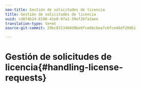 ```yaml
---
seo-title: Gestión de solicitudes de licencia
title: Gestión de solicitudes de licencia
uuid: cd8f4b24-8106-41e8-97a1-39ef26fa3aee
translation-type: tm+mt
source-git-commit: 29bc8323460d9be0fce66cbea7c6fce46df20d61

---
```



# Gestión de solicitudes de licencia{#handling-license-requests}

